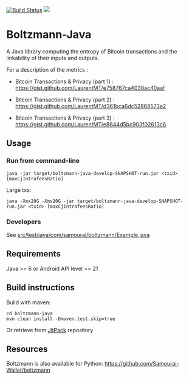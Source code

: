 [![Build Status](https://travis-ci.org/Samourai-Wallet/boltzmann-java.svg?branch=develop)](https://travis-ci.org/Samourai-Wallet/boltzmann-java)
[![](https://jitpack.io/v/Samourai-Wallet/boltzmann-java.svg)](https://jitpack.io/#Samourai-Wallet/boltzmann-java)

# Boltzmann-Java

A Java library computing the entropy of Bitcoin transactions and the linkability of their inputs and outputs.

For a description of the metrics :

- Bitcoin Transactions & Privacy (part 1) : https://gist.github.com/LaurentMT/e758767ca4038ac40aaf

- Bitcoin Transactions & Privacy (part 2) : https://gist.github.com/LaurentMT/d361bca6dc52868573a2

- Bitcoin Transactions & Privacy (part 3) : https://gist.github.com/LaurentMT/e8644d5bc903f02613c6


## Usage
### Run from command-line
```
java -jar target/boltzmann-java-develop-SNAPSHOT-run.jar <txid> [maxCjIntrafeesRatio]
```

Large txs:
```
java -Xmx20G -Xms20G -jar target/boltzmann-java-develop-SNAPSHOT-run.jar <txid> [maxCjIntrafeesRatio]
```

### Developers
See [src/test/java/com/samourai/boltzmann/Example.java](src/test/java/com/samourai/boltzmann/Example.java)


## Requirements
Java >= 6 or Android API level >= 21


## Build instructions
Build with maven:

```
cd boltzmann-java
mvn clean install -Dmaven.test.skip=true
```

Or retrieve from [JitPack](https://jitpack.io/#Samourai-Wallet/boltzmann-java) repository


## Resources
Boltzmann is also available for Python: https://github.com/Samourai-Wallet/boltzmann
